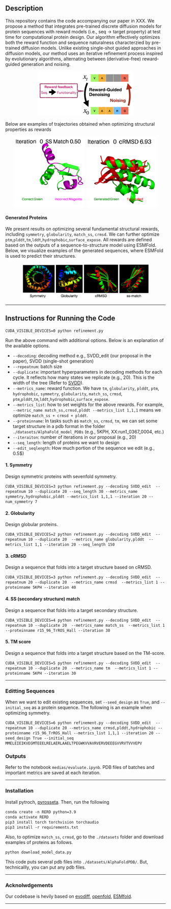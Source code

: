 ## Description 

This repository contains the code accompanying our paper in XXX. We propose a method that integrates pre-trained discrete diffusion models for protein sequences with reward models (i.e., seq → target property) at test time for computational protein design. Our algorithm effectively optimizes both the reward function and sequence naturalness characterzied by pre-trained diffusion models. Unlike existing single-shot guided approaches in diffusion models, our method uses an iterative refinement process inspired by evolutionary algorithms, alternating between (derivative-free) reward-guided generation and noising. 

<p align="center">
  <img src="medias/sum_algorithm.png" width="60%">
</p>

Below are examples of trajectories obtained when optimizing structural properties as rewards

<p align="center">
  <img src="medias/output_ss.gif" width="44%">
  <img src="medias/output_cRMSD.gif" width="44%">
</p>


#### Generated Proteins 

We present results on optimizing several fundamental structural rewards, including ``symmetry``, ``globularity``, ``match_ss``, ``crmsd``.  We can further optimize ``ptm``,``plddt``,``tm``,``lddt``,``hydrophobic``,``surface_expose``. All rewards are defined based on the outputs of a sequence-to-structure model using ESMFold. Below, we visualize examples of the generated sequences, where ESMFold is used to predict their structures.

<p align="center">
  <img src="medias/summary_generated_proteins.png" width="80%">
</p>


----

## Instructions for Running the Code

```
CUDA_VISIBLE_DEVICES=0 python refinement.py
```
Run the above command with additional options. Below is an explanation of the available options. 

* ``--decoding``: decoding method e.g., SVDD_edit (our proposal in the paper), SVDD (single-shot generation)
* ``--repeatnum``: batch size  
* ``--duplicate``: important hyperparameters in decoding methods for each cycle. It reflects how many states we replicate (e.g., 20). This is the width of the tree (Refer to [SVDD](https://arxiv.org/abs/2408.08252s)).  
* ``--metrics_name``: reward function. We have ``tm``, ``globularity``, ``plddt``, ``ptm``, ``hydrophobic``, ``symmetry``, ``globularity``, ``match_ss``, ``crmsd``, ``ptm``,``plddt``,``tm``,``lddt``,``hydrophobic``,``surface_expose``. 
* ``--metrics_list``: how to set weights for the above rewards. For example, ``--metric_name match_ss,crmsd,plddt --metrics_list 1,1,1`` means we optimize ``match_ss + crmsd + plddt``. 
* ``--proteinname``: In tasks such as ``match_ss``, ``crmsd``, ``tm``, we can set some target structure in a pdb format in the folder ``./datasets/AlphaFold_model_PDBs`` (e.g., 5KPH, XX:run1_0367_0004, etc.) 
* ``--iteraiton``: number of iterations in our proposal (e.g., 20)
* ``--seq_length``: length of proteins we want to design 
*  ``--edit_seqlength``: How much portion of the sequence we edit (e.g., 0.5$)  



#### 1. Symmetry 

Design symmetric proteins with sevenfold symmetry.

```
CUDA_VISIBLE_DEVICES=3 python refinement.py --decoding SVDD_edit  --repeatnum 10 --duplicate 20 --seq_length 30 --metrics_name symmetry,hydrophobic,plddt --metrics_list 1,1,1 --iteration 20 --num_symmetry 7
```

#### 2. Globularity 

Design globular proteins. 

```
CUDA_VISIBLE_DEVICES=2 python refinement.py --decoding SVDD_edit  --repeatnum 10 --duplicate 20  --metrics_name globularity,plddt  --metrics_list 1,1 --iteration 20 --seq_length 150
```

#### 3. cRMSD 

Design a sequence that folds into a target structure based on cRMSD. 

```
CUDA_VISIBLE_DEVICES=3 python refinement.py --decoding SVDD_edit  --repeatnum 20 --duplicate 20  --metrics_name crmsd  --metrics_list 1 --proteinname 5KPH --iteration 40
```

#### 4. SS (secondary structure) match

Design a sequence that folds into a target secondary structure.

```
CUDA_VISIBLE_DEVICES=4 python refinement.py --decoding SVDD_edit  --repeatnum 10 --duplicate 20  --metrics_name match_ss  --metrics_list 1 --proteinname r15_96_TrROS_Hall --iteration 30
```

#### 5. TM score 


Design a sequence that folds into a target structure based on the TM-score. 

```
CUDA_VISIBLE_DEVICES=5 python refinement.py --decoding SVDD_edit  --repeatnum 10 --duplicate 20  --metrics_name tm  --metrics_list 1 --proteinname 5KPH --iteration 30
```

----

### Editting Sequences 

When we want to edit existing sequences, set ``--seed_design`` as ``True``, and ``--initial_seq`` as a protein sequence. The following is an example when optimizing symmetry. 

```
CUDA_VISIBLE_DEVICES=6 python refinement.py --decoding SVDD_edit  --repeatnum 10 --duplicate 20 --metrics_name crmsd,plddt,hydrophobic --proteinname r15_96_TrROS_Hall --metrics_list 1,1,1 --iteration 20 --seed_design True --initial_seq MMELEIEIKVEGMTEEELRELAERLAAELTPEGWKVVAVRVERVDEEEGVVRVTVVVEPV  
```

### Outputs 

Refer to the notebook ```medias/evaluate.ipynb```. PDB files of batches and important metrics are saved at each iteration.

----

### Installation 

Install pytroch, [pyrosseta](https://www.pyrosetta.org/). Then, run the following

```
conda create -n RERD python=3.9 
conda activate RERD
pip3 install torch torchvision torchaudio
pip3 install -r requirements.txt
```
Also, to optimize ``match_ss``, ``crmsd``, go to the ``./datasets`` folder and download examples of proteins as follows. 
```
python download_model_data.py
```
This code puts several pdb files into ``./datasets/AlphaFoldPDB/``. But, technicallly, you can put any pdb files.

-----------

### Acknolwdgements 

Our codebase is hevily based on [evodiff](https://github.com/microsoft/evodiff), [openfold](https://openfold.io/), [ESMfold](https://github.com/facebookresearch/esm). 

--------------------


